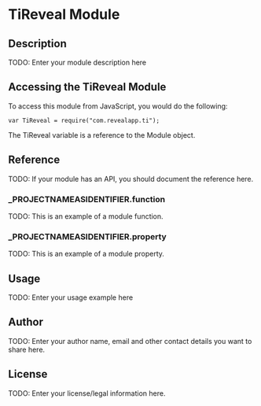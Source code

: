 # TiReveal Module

## Description

TODO: Enter your module description here

## Accessing the TiReveal Module

To access this module from JavaScript, you would do the following:

	var TiReveal = require("com.revealapp.ti");

The TiReveal variable is a reference to the Module object.	

## Reference

TODO: If your module has an API, you should document
the reference here.

### ___PROJECTNAMEASIDENTIFIER__.function

TODO: This is an example of a module function.

### ___PROJECTNAMEASIDENTIFIER__.property

TODO: This is an example of a module property.

## Usage

TODO: Enter your usage example here

## Author

TODO: Enter your author name, email and other contact
details you want to share here. 

## License

TODO: Enter your license/legal information here.
